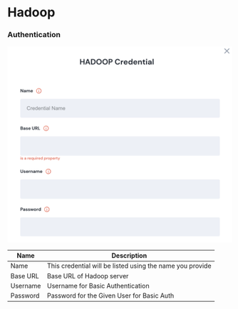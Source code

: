 # Hadoop



### Authentication

![Information needed to onboard Hadoop connector](<../../../.gitbook/assets/Screen Shot 2022-06-14 at 7.27.01 PM.png>)

| Name     | Description                                               |
| -------- | --------------------------------------------------------- |
| Name     | This credential will be listed using the name you provide |
| Base URL | Base URL of Hadoop server                                 |
| Username | Username for Basic Authentication                         |
| Password | Password for the Given User for Basic Auth                |
